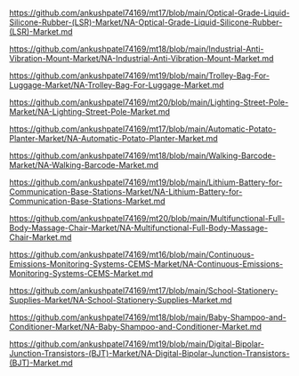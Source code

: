 <p><a href="https://github.com/ankushpatel74169/mt17/blob/main/Optical-Grade-Liquid-Silicone-Rubber-(LSR)-Market/NA-Optical-Grade-Liquid-Silicone-Rubber-(LSR)-Market.md">https://github.com/ankushpatel74169/mt17/blob/main/Optical-Grade-Liquid-Silicone-Rubber-(LSR)-Market/NA-Optical-Grade-Liquid-Silicone-Rubber-(LSR)-Market.md</a></p><p><a href="https://github.com/ankushpatel74169/mt18/blob/main/Industrial-Anti-Vibration-Mount-Market/NA-Industrial-Anti-Vibration-Mount-Market.md">https://github.com/ankushpatel74169/mt18/blob/main/Industrial-Anti-Vibration-Mount-Market/NA-Industrial-Anti-Vibration-Mount-Market.md</a></p><p><a href="https://github.com/ankushpatel74169/mt19/blob/main/Trolley-Bag-For-Luggage-Market/NA-Trolley-Bag-For-Luggage-Market.md">https://github.com/ankushpatel74169/mt19/blob/main/Trolley-Bag-For-Luggage-Market/NA-Trolley-Bag-For-Luggage-Market.md</a></p><p><a href="https://github.com/ankushpatel74169/mt20/blob/main/Lighting-Street-Pole-Market/NA-Lighting-Street-Pole-Market.md">https://github.com/ankushpatel74169/mt20/blob/main/Lighting-Street-Pole-Market/NA-Lighting-Street-Pole-Market.md</a></p><p><a href="https://github.com/ankushpatel74169/mt17/blob/main/Automatic-Potato-Planter-Market/NA-Automatic-Potato-Planter-Market.md">https://github.com/ankushpatel74169/mt17/blob/main/Automatic-Potato-Planter-Market/NA-Automatic-Potato-Planter-Market.md</a></p><p><a href="https://github.com/ankushpatel74169/mt18/blob/main/Walking-Barcode-Market/NA-Walking-Barcode-Market.md">https://github.com/ankushpatel74169/mt18/blob/main/Walking-Barcode-Market/NA-Walking-Barcode-Market.md</a></p><p><a href="https://github.com/ankushpatel74169/mt19/blob/main/Lithium-Battery-for-Communication-Base-Stations-Market/NA-Lithium-Battery-for-Communication-Base-Stations-Market.md">https://github.com/ankushpatel74169/mt19/blob/main/Lithium-Battery-for-Communication-Base-Stations-Market/NA-Lithium-Battery-for-Communication-Base-Stations-Market.md</a></p><p><a href="https://github.com/ankushpatel74169/mt20/blob/main/Multifunctional-Full-Body-Massage-Chair-Market/NA-Multifunctional-Full-Body-Massage-Chair-Market.md">https://github.com/ankushpatel74169/mt20/blob/main/Multifunctional-Full-Body-Massage-Chair-Market/NA-Multifunctional-Full-Body-Massage-Chair-Market.md</a></p><p><a href="https://github.com/ankushpatel74169/mt16/blob/main/Continuous-Emissions-Monitoring-Systems-CEMS-Market/NA-Continuous-Emissions-Monitoring-Systems-CEMS-Market.md">https://github.com/ankushpatel74169/mt16/blob/main/Continuous-Emissions-Monitoring-Systems-CEMS-Market/NA-Continuous-Emissions-Monitoring-Systems-CEMS-Market.md</a></p><p><a href="https://github.com/ankushpatel74169/mt17/blob/main/School-Stationery-Supplies-Market/NA-School-Stationery-Supplies-Market.md">https://github.com/ankushpatel74169/mt17/blob/main/School-Stationery-Supplies-Market/NA-School-Stationery-Supplies-Market.md</a></p><p><a href="https://github.com/ankushpatel74169/mt18/blob/main/Baby-Shampoo-and-Conditioner-Market/NA-Baby-Shampoo-and-Conditioner-Market.md">https://github.com/ankushpatel74169/mt18/blob/main/Baby-Shampoo-and-Conditioner-Market/NA-Baby-Shampoo-and-Conditioner-Market.md</a></p><p><a href="https://github.com/ankushpatel74169/mt19/blob/main/Digital-Bipolar-Junction-Transistors-(BJT)-Market/NA-Digital-Bipolar-Junction-Transistors-(BJT)-Market.md">https://github.com/ankushpatel74169/mt19/blob/main/Digital-Bipolar-Junction-Transistors-(BJT)-Market/NA-Digital-Bipolar-Junction-Transistors-(BJT)-Market.md</a></p>
